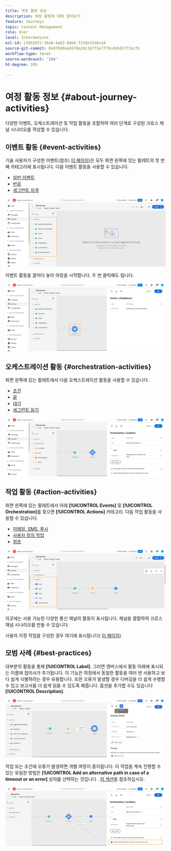 ```yaml
---
title: 여정 활동 정보
description: 여정 활동에 대해 알아보기
feature: Journeys
topic: Content Management
role: User
level: Intermediate
exl-id: 239b3d72-3be0-4a82-84e6-f219e33ddca4
source-git-commit: 0e978d0eab570a28c187f3e7779c450437f16cfb
workflow-type: tm+mt
source-wordcount: '264'
ht-degree: 28%

---
```


# 여정 활동 정보 {#about-journey-activities}

다양한 이벤트, 오케스트레이션 및 작업 활동을 조합하여 여러 단계로 구성된 크로스 채널 시나리오를 작성할 수 있습니다.

## 이벤트 활동 {#event-activities}

기술 사용자가 구성한 이벤트(참조) [이 페이지](../event/about-events.md))은 모두 화면 왼쪽에 있는 팔레트의 첫 번째 카테고리에 표시됩니다. 다음 이벤트 활동을 사용할 수 있습니다.

* [일반 이벤트](../building-journeys/general-events.md)
* [반응](../building-journeys/reaction-events.md)
* [세그먼트 자격](../building-journeys/segment-qualification-events.md)

![](assets/journey43.png)

이벤트 활동을 끌어다 놓아 여정을 시작합니다. 두 번 클릭해도 됩니다.

![](assets/journey44.png)

## 오케스트레이션 활동 {#orchestration-activities}

화면 왼쪽에 있는 팔레트에서 다음 오케스트레이션 활동을 사용할 수 있습니다.

* [조건](../building-journeys/condition-activity.md)
* [끝](../building-journeys/end-activity.md)
* [대기](../building-journeys/wait-activity.md)
* [세그먼트 읽기](../building-journeys/read-segment.md)

![](assets/journey49.png)

## 작업 활동 {#action-activities}

화면 왼쪽에 있는 팔레트에서 아래 **[!UICONTROL Events]** 및 **[!UICONTROL Orchestration]**&#x200B;를 찾으면 **[!UICONTROL Actions]** 카테고리. 다음 작업 활동을 사용할 수 있습니다.

* [이메일, SMS, 푸시](../building-journeys/journeys-message.md)
* [사용자 정의 작업](../building-journeys/using-custom-actions.md)
* [점프](../building-journeys/jump.md)

![](assets/journey58.png)

이곳에는 사용 가능한 다양한 통신 채널의 활동이 표시됩니다. 채널을 결합하여 크로스채널 시나리오를 만들 수 있습니다.

사용자 지정 작업을 구성한 경우 여기에 표시됩니다( [이 페이지](../building-journeys/using-custom-actions.md)).

## 모범 사례 {#best-practices}

대부분의 활동을 통해 **[!UICONTROL Label]**. 그러면 캔버스에서 활동 아래에 표시되는 이름에 접미사가 추가됩니다. 이 기능은 여정에서 동일한 활동을 여러 번 사용하고 보다 쉽게 식별하려는 경우 유용합니다. 또한 오류가 발생할 경우 디버깅을 더 쉽게 수행할 수 있고 보고서를 더 쉽게 읽을 수 있도록 해줍니다. 옵션을 추가할 수도 있습니다 **[!UICONTROL Description]**.

![](assets/journey59bis.png)

작업 또는 조건에 오류가 발생하면 개별 여정이 중지됩니다. 이 작업을 계속 진행할 수 있는 유일한 방법은 **[!UICONTROL Add an alternative path in case of a timeout or an error]** 상자를 선택하는 것입니다 . [이 섹션](../building-journeys/using-the-journey-designer.md#paths)을 참조하십시오.

![](assets/journey42.png)
